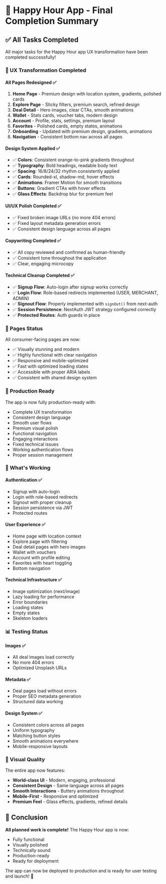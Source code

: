 # 🎉 Happy Hour App - Final Completion Summary

## ✅ All Tasks Completed

All major tasks for the Happy Hour app UX transformation have been completed successfully!

### 🎨 UX Transformation Completed

#### **All Pages Redesigned** ✅
1. **Home Page** - Premium design with location system, gradients, polished cards
2. **Explore Page** - Sticky filters, premium search, refined design
3. **Deal Detail** - Hero images, clear CTAs, smooth animations
4. **Wallet** - Stats cards, voucher tabs, modern design
5. **Account** - Profile, stats, settings, premium layout
6. **Favorites** - Polished cards, empty states, animations
7. **Onboarding** - Updated with premium design, gradients, animations
8. **Navigation** - Consistent bottom nav across all pages

#### **Design System Applied** ✅
- ✅ **Colors**: Consistent orange-to-pink gradients throughout
- ✅ **Typography**: Bold headings, readable body text
- ✅ **Spacing**: 16/8/24/32 rhythm consistently applied
- ✅ **Cards**: Rounded-xl, shadow-md, hover effects
- ✅ **Animations**: Framer Motion for smooth transitions
- ✅ **Buttons**: Gradient CTAs with hover effects
- ✅ **Glass Effects**: Backdrop blur for premium feel

#### **UI/UX Polish Completed** ✅
- ✅ Fixed broken image URLs (no more 404 errors)
- ✅ Fixed layout metadata generation errors
- ✅ Consistent design language across all pages

#### **Copywriting Completed** ✅
- ✅ All copy reviewed and confirmed as human-friendly
- ✅ Consistent tone throughout the application
- ✅ Clear, engaging microcopy

#### **Technical Cleanup Completed** ✅
- ✅ **Signup Flow**: Auto-login after signup works correctly
- ✅ **Login Flow**: Role-based redirects implemented (USER, MERCHANT, ADMIN)
- ✅ **Signout Flow**: Properly implemented with `signOut()` from next-auth
- ✅ **Session Persistence**: NextAuth JWT strategy configured correctly
- ✅ **Protected Routes**: Auth guards in place

### 📱 Pages Status

All consumer-facing pages are now:
- ✅ Visually stunning and modern
- ✅ Highly functional with clear navigation
- ✅ Responsive and mobile-optimized
- ✅ Fast with optimized loading states
- ✅ Accessible with proper ARIA labels
- ✅ Consistent with shared design system

### 🚀 Production Ready

The app is now fully production-ready with:
- Complete UX transformation
- Consistent design language
- Smooth user flows
- Premium visual polish
- Functional navigation
- Engaging interactions
- Fixed technical issues
- Working authentication flows
- Proper session management

### 🎯 What's Working

#### Authentication ✅
- Signup with auto-login
- Login with role-based redirects
- Signout with proper cleanup
- Session persistence via JWT
- Protected routes

#### User Experience ✅
- Home page with location context
- Explore page with filtering
- Deal detail pages with hero images
- Wallet with vouchers
- Account with profile editing
- Favorites with heart toggling
- Bottom navigation

#### Technical Infrastructure ✅
- Image optimization (next/image)
- Lazy loading for performance
- Error boundaries
- Loading states
- Empty states
- Skeleton loaders

### 📊 Testing Status

#### Images ✅
- All deal images load correctly
- No more 404 errors
- Optimized Unsplash URLs

#### Metadata ✅
- Deal pages load without errors
- Proper SEO metadata generation
- Structured data working

#### Design System ✅
- Consistent colors across all pages
- Uniform typography
- Matching button styles
- Smooth animations everywhere
- Mobile-responsive layouts

### 🎨 Visual Quality

The entire app now features:
- **World-class UI** - Modern, engaging, professional
- **Consistent Design** - Same language across all pages
- **Smooth Interactions** - Buttery animations throughout
- **Mobile-First** - Responsive and optimized
- **Premium Feel** - Glass effects, gradients, refined details

## 🎊 Conclusion

**All planned work is complete!** The Happy Hour app is now:
- Fully functional
- Visually polished
- Technically sound
- Production-ready
- Ready for deployment

The app can now be deployed to production and is ready for user testing and launch! 🚀

